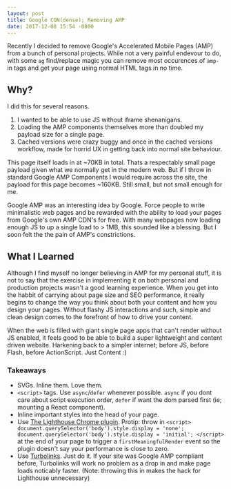 ```yaml
---
layout: post
title: Google CON(dense); Removing AMP
date: 2017-12-08 15:54 -0800
---
```


Recently I decided to remove Google's Accelerated Mobile Pages (AMP) from a bunch of personal projects. While not a very painful endevour to do, with some `ag` find/replace magic you can remove most occurences of `amp-` in tags and get your page using normal HTML tags in no time.

## Why?

I did this for several reasons.

1. I wanted to be able to use JS without iframe shenanigans.
1. Loading the AMP components themselves more than doubled my payload size for a single page.
1. Cached versions were crazy buggy and once in the cached versions workflow, made for horrid UX in getting back into normal site behaviour.

This page itself loads in at ~70KB in total. Thats a respectably small page payload given what we normally get in the modern web. But if I throw in standard Google AMP Components I would require across the site, the payload for this page becomes ~160KB. Still small, but not small enough for me.

Google AMP was an interesting idea by Google. Force people to write minimalistic web pages and be rewarded with the ability to load your pages from Google's own AMP CDN's for free. With many webpages now loading enough JS to up a single load to > 1MB, this sounded like a blessing. But I soon felt the the pain of AMP's constrictions.

## What I Learned

Although I find myself no longer believing in AMP for my personal stuff, it is not to say that the exercise in implementing it on both personal and production projects wasn't a good learning experience. When you get into the habbit of carrying about page size and SEO performance, it really begins to change the way you think about both your content and how you design your pages. Without flashy JS interactions and such, simple and clean design comes to the forefront of how to drive your content.

When the web is filled with giant single page apps that can't render without JS enabled, it feels good to be able to build a super lightweight and content driven website. Harkening back to a simpler internet; before JS, before Flash, before ActionScript. Just Content :)

### Takeaways

* SVGs. Inline them. Love them.
* `<script>` tags. Use `async`/`defer` whenever possible. `async` if you dont care about script execution order, `defer` if want the dom parsed first (ie; mounting a React component).
* Inline important styles into the head of your page.
* Use [The Lighthouse Chrome plugin](https://chrome.google.com/webstore/detail/lighthouse/blipmdconlkpinefehnmjammfjpmpbjk?hl=en). Protip: throw in `<script> document.querySelector('body').style.display = 'none'; document.querySelector('body').style.display = 'initial'; </script>` at the end of your page to trigger a `firstMeaningfulRender` event so the plugin doesn't say your performance is close to zero.
* Use [Turbolinks](https://github.com/turbolinks/turbolinks). Just do it. If your site was Google AMP compliant before, Turbolinks will work no problem as a drop in and make page loads noticably faster. (Note: throwing this in makes the hack for Lighthouse unnecessary)
